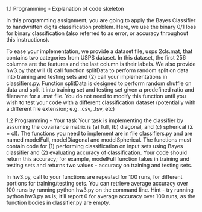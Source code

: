 
1.1 Programming - Explanation of code skeleton

In this programming assignment, you are going to apply the Bayes Classifier to handwritten digits classification
problem. Here, we use the binary 0/1 loss for binary classification (also referred to as error, or
accuracy throughout this instructions).

To ease your implementation, we provide a dataset file, usps 2cls.mat, that contains two categories
from USPS dataset. In this dataset, the first 256 columns are the features and the last column is their labels.
We also provide hw3.py that will (1) call function splitData to perform random split on data into
training and testing sets and (2) call your implementations in classifiers.py.
Function splitData is designed to perform random shuffle on data and split it into training set and testing
set given a predefined ratio and filename for a .mat file. You do not need to modify this function until you
wish to test your code with a different classification dataset (potentially with a different file extension; e.g.
.csv, .tsv, etc)

1.2 Programming - Your task
Your task is implementing the classifier by assuming the covariance matrix is (a) full, (b) diagonal, and
(c) spherical (Σ = cI). The functions you need to implement are in file classifiers.py and are named
modelFull, modelDiagonal and modelSpherical. The functions must contain code for (1) performing classification
on input sets using Bayes classifier and (2) evaluating accuracy of classification. Your code should
return this accuracy; for example, modelFull function takes in training and testing sets and returns two
values - accuracy on training and testing sets.

In hw3.py, call to your functions are repeated for 100 runs, for different portions for training/testing sets.
You can retrieve average accuracy over 100 runs by running python hw3.py on the command line. Hint -
try running python hw3.py as is; it’ll report 0 for average accuracy over 100 runs, as the function bodies in
classifier.py are empty.

